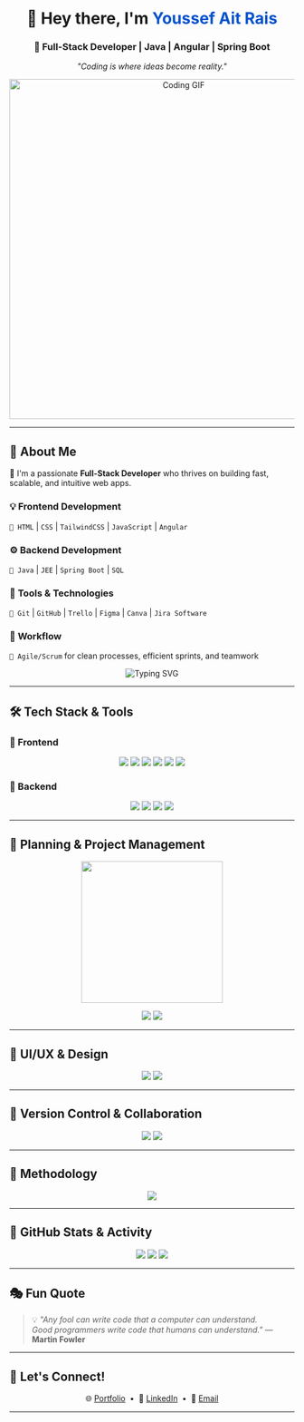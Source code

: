 <h1 align="center">👋 Hey there, I'm <span style="color:#0052CC">Youssef Ait Rais</span></h1>
<h3 align="center">🚀 Full-Stack Developer | Java | Angular | Spring Boot</h3>
<p align="center"><em>"Coding is where ideas become reality."</em></p>

<p align="center">
  <img src="https://media.giphy.com/media/qgQUggAC3Pfv687qPC/giphy.gif" width="600" alt="Coding GIF">
</p>

---

## 🚀 About Me  

🎯 I'm a passionate **Full-Stack Developer** who thrives on building fast, scalable, and intuitive web apps.

### 💡 **Frontend Development**
`🔹 HTML` | `CSS` | `TailwindCSS` | `JavaScript` | `Angular`

### ⚙️ **Backend Development**
`🔹 Java` | `JEE` | `Spring Boot` | `SQL`

### 🧰 **Tools & Technologies**
`🔹 Git` | `GitHub` | `Trello` | `Figma` | `Canva` | `Jira Software`

### 📌 **Workflow**
`🔹 Agile/Scrum` for clean processes, efficient sprints, and teamwork

<p align="center">
  <img src="https://readme-typing-svg.herokuapp.com?font=Fira+Code&size=20&pause=1000&center=true&vCenter=true&width=435&lines=Pixel+Perfect+Frontend;Enterprise+Ready+Backends;Agile+Developer;Code.+Commit.+Deploy." alt="Typing SVG" />
</p>

---

## 🛠️ Tech Stack & Tools

### 🎯 Frontend
<p align="center">
  <img src="https://img.shields.io/badge/-HTML5-E34F26?style=for-the-badge&logo=html5&logoColor=white"/>
  <img src="https://img.shields.io/badge/-CSS3-1572B6?style=for-the-badge&logo=css3&logoColor=white"/>
  <img src="https://img.shields.io/badge/-JavaScript-F7DF1E?style=for-the-badge&logo=javascript&logoColor=black"/>
  <img src="https://img.shields.io/badge/-TypeScript-3178C6?style=for-the-badge&logo=typescript&logoColor=white"/>
  <img src="https://img.shields.io/badge/-TailwindCSS-38B2AC?style=for-the-badge&logo=tailwind-css&logoColor=white"/>
  <img src="https://img.shields.io/badge/-Angular-DD0031?style=for-the-badge&logo=angular&logoColor=white"/>
</p>

### 🔧 Backend
<p align="center">
  <img src="https://img.shields.io/badge/-Java-007396?style=for-the-badge&logo=java&logoColor=white"/>
  <img src="https://img.shields.io/badge/-JavaEE-007396?style=for-the-badge&logo=java&logoColor=white"/>
  <img src="https://img.shields.io/badge/-SpringBoot-6DB33F?style=for-the-badge&logo=spring&logoColor=white"/>
  <img src="https://img.shields.io/badge/-SQL-4479A1?style=for-the-badge&logo=mysql&logoColor=white"/>
</p>

---

## 🧠 Planning & Project Management

<p align="center">
  <img src="https://media.giphy.com/media/3o7abB06u9bNzA8lu8/giphy.gif" width="250" />
</p>

<p align="center">
  <img src="https://img.shields.io/badge/-Jira%20Software-0052CC?style=for-the-badge&logo=jirasoftware&logoColor=white"/>
  <img src="https://img.shields.io/badge/-Trello-0079BF?style=for-the-badge&logo=trello&logoColor=white"/>
</p>

---

## 🎨 UI/UX & Design

<p align="center">
  <img src="https://img.shields.io/badge/-Figma-F24E1E?style=for-the-badge&logo=figma&logoColor=white"/>
  <img src="https://img.shields.io/badge/-Canva-00C4CC?style=for-the-badge&logo=canva&logoColor=white"/>
</p>

---

## 🤝 Version Control & Collaboration

<p align="center">
  <img src="https://img.shields.io/badge/-Git-F05032?style=for-the-badge&logo=git&logoColor=white"/>
  <img src="https://img.shields.io/badge/-GitHub-181717?style=for-the-badge&logo=github&logoColor=white"/>
</p>

---

## 📅 Methodology

<p align="center">
  <img src="https://img.shields.io/badge/-Agile/Scrum-44DD88?style=for-the-badge&logo=agile&logoColor=white"/>
</p>

---

## 🌟 GitHub Stats & Activity

<p align="center">
  <img src="https://github-readme-stats.vercel.app/api?username=YoussefAitRais&show_icons=true&theme=radical" />
  <img src="https://github-readme-streak-stats.herokuapp.com/?user=YoussefAitRais&theme=radical" />
  <img src="https://github-readme-stats.vercel.app/api/top-langs/?username=YoussefAitRais&layout=compact&theme=radical"/>
</p>

---

## 🎭 Fun Quote

> 💡 *"Any fool can write code that a computer can understand.  
> Good programmers write code that humans can understand."* — **Martin Fowler**

---

## 🧩 Let's Connect!

<p align="center">
  🌐 <a href="#">Portfolio</a> &nbsp;•&nbsp;
  💼 <a href="#">LinkedIn</a> &nbsp;•&nbsp;
  📧 <a href="#">Email</a>
</p>

---

